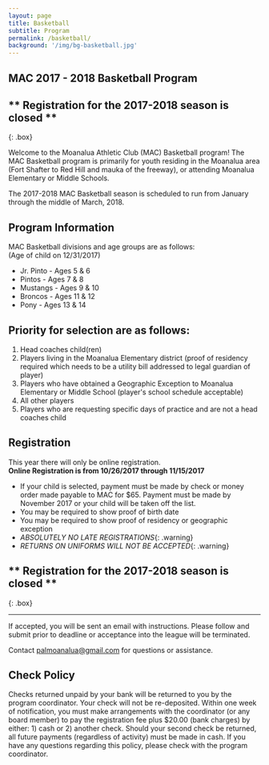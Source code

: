 ```yaml
---
layout: page
title: Basketball
subtitle: Program
permalink: /basketball/
background: '/img/bg-basketball.jpg'
---
```


MAC 2017 - 2018 Basketball Program
----------------------------------
## ** Registration for the 2017-2018 season is closed **
{: .box}

Welcome to the Moanalua Athletic Club (MAC) Basketball program! The MAC Basketball program is primarily for youth residing in the Moanalua area (Fort Shafter to Red Hill and mauka of the freeway), or attending Moanalua Elementary or Middle Schools.

The 2017-2018 MAC Basketball season is scheduled to run from January through the middle of March, 2018.

Program Information
-------------------
MAC Basketball divisions and age groups are as follows:  
(Age of child on 12/31/2017)

* Jr. Pinto - Ages 5 & 6
* Pintos - Ages 7 & 8
* Mustangs - Ages 9 & 10
* Broncos - Ages 11 & 12
* Pony - Ages 13 & 14

Priority for selection are as follows:
--------------------------------------
1. Head coaches child(ren)
1. Players living in the Moanalua Elementary district (proof of residency required which needs to be a utility bill addressed to legal guardian of player)
1. Players who have obtained a Geographic Exception to Moanalua Elementary or Middle School (player's school schedule acceptable)
1. All other players
1. Players who are requesting specific days of practice and are not a head coaches child

Registration
------------
This year there will only be online registration.  
**Online Registration is from 10/26/2017 through 11/15/2017**

* If your child is selected, payment must be made by check or money order made payable to MAC for $65. Payment must be made by November 2017 or your child will be taken off the list.
* You may be required to show proof of birth date
* You may be required to show proof of residency or geographic exception
* *ABSOLUTELY NO LATE REGISTRATIONS*{: .warning}
* *RETURNS ON UNIFORMS WILL NOT BE ACCEPTED*{: .warning}

## ** Registration for the 2017-2018 season is closed **
{: .box}

------------
If accepted, you will be sent an email with instructions. Please follow and submit prior to deadline or acceptance into the league will be terminated.

Contact [palmoanalua@gmail.com](mailto:palmoanalua@gmail.com)  for questions or assistance.

Check Policy
------------
Checks returned unpaid by your bank will be returned to you by the program coordinator. Your check will not be re-deposited. Within one week of notification, you must make arrangements with the coordinator (or any board member) to pay the registration fee plus $20.00 (bank charges) by either: 1) cash or 2) another check. Should your second check be returned, all future payments (regardless of activity) must be made in cash. If you have any questions regarding this policy, please check with the program coordinator.